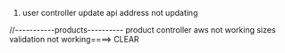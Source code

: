 1) user controller update api address not updating

//-----------products----------
product controller aws not working
sizes validation not working====> CLEAR